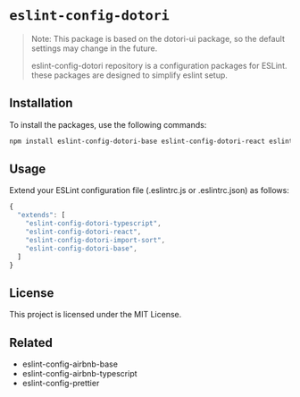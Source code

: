 # `eslint-config-dotori`

> Note: This package is based on the dotori-ui package, so the default settings may change in the future.
>
> eslint-config-dotori repository is a configuration packages for ESLint. these packages are designed to simplify eslint setup.

## Installation

To install the packages, use the following commands:

```bash
npm install eslint-config-dotori-base eslint-config-dotori-react eslint-config-dotori-import-sort eslint-config-dotori-typescript --save-dev
```

## Usage

Extend your ESLint configuration file (.eslintrc.js or .eslintrc.json) as follows:

```javascript
{
  "extends": [
    "eslint-config-dotori-typescript",
    "eslint-config-dotori-react",
    "eslint-config-dotori-import-sort",
    "eslint-config-dotori-base",
  ]
}
```

## License

This project is licensed under the MIT License.

## Related

- eslint-config-airbnb-base
- eslint-config-airbnb-typescript
- eslint-config-prettier

